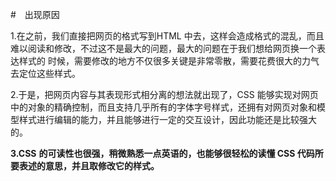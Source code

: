 #　出现原因

1.在之前，我们直接把网页的格式写到HTML 中去，这样会造成格式的混乱，而且难以阅读和修改，不过这不是最大的问题，最大的问题在于我们想给网页换一个表达样式的 时候，需要修改的地方不仅很多关键是非常零散，需要花费很大的力气去定位这些样式。

2.于是，把网页内容与其表现形式相分离的想法就出现了，CSS 能够实现对网页中的对象的精确控制，而且支持几乎所有的字体字号样式，还拥有对网页对象和模型样式进行编辑的能力，并且能够进行一定的交互设计，因此功能还是比较强大的。

**3.CSS** **的可读性也很强，稍微熟悉一点英语的，也能够很轻松的读懂 CSS 代码所要表述的意思，并且取修改它的样式。**